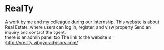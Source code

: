 # RealTy
A work by me and my colleague during our internship.
 This website is about Real Estate.
 where users can log in, register, and view property 
 Send an inquiry and contact the agent.  
 there is an admin panel too
 The link to the website is :http://vrealty.vibgyoradvisors.com/
